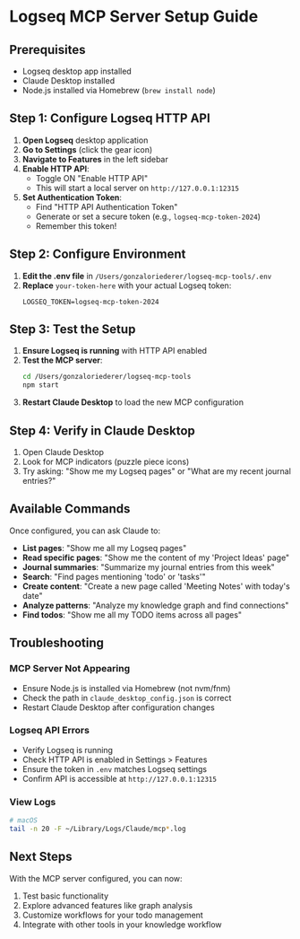 # Logseq MCP Server Setup Guide

## Prerequisites
- Logseq desktop app installed
- Claude Desktop installed
- Node.js installed via Homebrew (`brew install node`)

## Step 1: Configure Logseq HTTP API

1. **Open Logseq** desktop application
2. **Go to Settings** (click the gear icon)
3. **Navigate to Features** in the left sidebar
4. **Enable HTTP API**:
   - Toggle ON "Enable HTTP API"
   - This will start a local server on `http://127.0.0.1:12315`
5. **Set Authentication Token**:
   - Find "HTTP API Authentication Token" 
   - Generate or set a secure token (e.g., `logseq-mcp-token-2024`)
   - Remember this token!

## Step 2: Configure Environment

1. **Edit the .env file** in `/Users/gonzaloriederer/logseq-mcp-tools/.env`
2. **Replace** `your-token-here` with your actual Logseq token:
   ```
   LOGSEQ_TOKEN=logseq-mcp-token-2024
   ```

## Step 3: Test the Setup

1. **Ensure Logseq is running** with HTTP API enabled
2. **Test the MCP server**:
   ```bash
   cd /Users/gonzaloriederer/logseq-mcp-tools
   npm start
   ```
3. **Restart Claude Desktop** to load the new MCP configuration

## Step 4: Verify in Claude Desktop

1. Open Claude Desktop
2. Look for MCP indicators (puzzle piece icons)
3. Try asking: "Show me my Logseq pages" or "What are my recent journal entries?"

## Available Commands

Once configured, you can ask Claude to:

- **List pages**: "Show me all my Logseq pages"
- **Read specific pages**: "Show me the content of my 'Project Ideas' page"
- **Journal summaries**: "Summarize my journal entries from this week"
- **Search**: "Find pages mentioning 'todo' or 'tasks'"
- **Create content**: "Create a new page called 'Meeting Notes' with today's date"
- **Analyze patterns**: "Analyze my knowledge graph and find connections"
- **Find todos**: "Show me all my TODO items across all pages"

## Troubleshooting

### MCP Server Not Appearing
- Ensure Node.js is installed via Homebrew (not nvm/fnm)
- Check the path in `claude_desktop_config.json` is correct
- Restart Claude Desktop after configuration changes

### Logseq API Errors
- Verify Logseq is running
- Check HTTP API is enabled in Settings > Features
- Ensure the token in `.env` matches Logseq settings
- Confirm API is accessible at `http://127.0.0.1:12315`

### View Logs
```bash
# macOS
tail -n 20 -F ~/Library/Logs/Claude/mcp*.log
```

## Next Steps

With the MCP server configured, you can now:
1. Test basic functionality
2. Explore advanced features like graph analysis
3. Customize workflows for your todo management
4. Integrate with other tools in your knowledge workflow